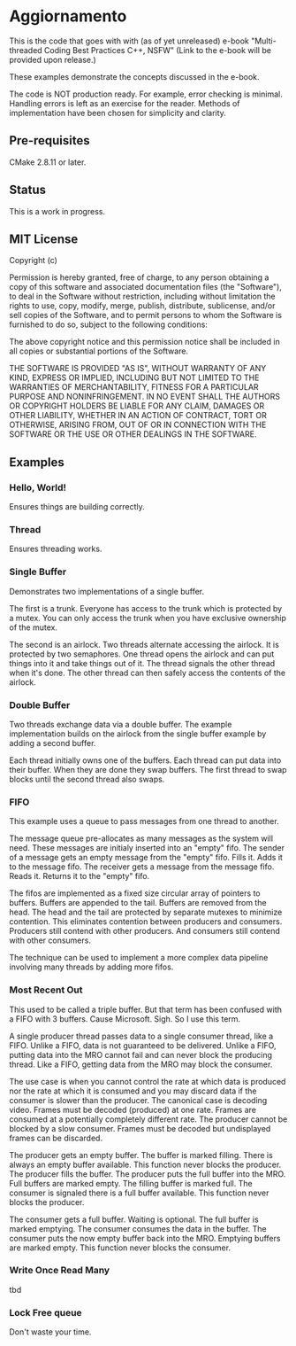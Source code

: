 # Aggiornamento

This is the code that goes with with (as of yet unreleased) e-book "Multi-threaded Coding Best Practices C++, NSFW"
(Link to the e-book will be provided upon release.)

These examples demonstrate the concepts discussed in the e-book.

The code is NOT production ready. For example, error checking is minimal. Handling errors is left as an exercise for the reader. Methods of implementation have been chosen for simplicity and clarity.

## Pre-requisites

CMake 2.8.11 or later.

## Status

This is a work in progress.

## MIT License

Copyright (c) <year> <copyright holders>

Permission is hereby granted, free of charge, to any person obtaining a copy of this software and associated documentation files (the "Software"), to deal in the Software without restriction, including without limitation the rights to use, copy, modify, merge, publish, distribute, sublicense, and/or sell copies of the Software, and to permit persons to whom the Software is furnished to do so, subject to the following conditions:

The above copyright notice and this permission notice shall be included in all copies or substantial portions of the Software.

THE SOFTWARE IS PROVIDED "AS IS", WITHOUT WARRANTY OF ANY KIND, EXPRESS OR IMPLIED, INCLUDING BUT NOT LIMITED TO THE WARRANTIES OF MERCHANTABILITY, FITNESS FOR A PARTICULAR PURPOSE AND NONINFRINGEMENT. IN NO EVENT SHALL THE AUTHORS OR COPYRIGHT HOLDERS BE LIABLE FOR ANY CLAIM, DAMAGES OR OTHER LIABILITY, WHETHER IN AN ACTION OF CONTRACT, TORT OR OTHERWISE, ARISING FROM, OUT OF OR IN CONNECTION WITH THE SOFTWARE OR THE USE OR OTHER DEALINGS IN THE SOFTWARE.

## Examples

### Hello, World!

Ensures things are building correctly.

### Thread

Ensures threading works.

### Single Buffer

Demonstrates two implementations of a single buffer.

The first is a trunk. Everyone has access to the trunk which is protected by a mutex. You can only access the trunk when you have exclusive ownership of the mutex.

The second is an airlock. Two threads alternate accessing the airlock. It is protected by two semaphores. One thread opens the airlock and can put things into it and take things out of it. The thread signals the other thread when it's done. The other thread can then safely access the contents of the airlock.

### Double Buffer

Two threads exchange data via a double buffer. The example implementation builds on the airlock from the single buffer example by adding a second buffer.

Each thread initially owns one of the buffers. Each thread can put data into their buffer. When they are done they swap buffers. The first thread to swap blocks until the second thread also swaps.

### FIFO

This example uses a queue to pass messages from one thread to another.

The message queue pre-allocates as many messages as the system will need. These messages are initialy inserted into an "empty" fifo. The sender of a message gets an empty message from the "empty" fifo. Fills it. Adds it to the message fifo. The receiver gets a message from the message fifo. Reads it. Returns it to the "empty" fifo.

The fifos are implemented as a fixed size circular array of pointers to buffers. Buffers are appended to the tail. Buffers are removed from the head. The head and the tail are protected by separate mutexes to minimize contention. This eliminates contention between producers and consumers. Producers still contend with other producers. And consumers still contend with other consumers.

The technique can be used to implement a more complex data pipeline involving many threads by adding more fifos.

### Most Recent Out

This used to be called a triple buffer. But that term has been confused with a FIFO with 3 buffers. Cause Microsoft. Sigh. So I use this term.

A single producer thread passes data to a single consumer thread, like a FIFO.
Unlike a FIFO, data is not guaranteed to be delivered.
Unlike a FIFO, putting data into the MRO cannot fail and can never block the producing thread.
Like a FIFO, getting data from the MRO may block the consumer.

The use case is when you cannot control the rate at which data is produced nor the rate at which it is consumed and you may discard data if the consumer is slower than the producer. The canonical case is decoding video. Frames must be decoded (produced) at one rate. Frames are consumed at a potentially completely different rate. The producer cannot be blocked by a slow consumer. Frames must be decoded but undisplayed frames can be discarded.

The producer gets an empty buffer. The buffer is marked filling. There is always an empty buffer available. This function never blocks the producer. The producer fills the buffer. The producer puts the full buffer into the MRO. Full buffers are marked empty. The filling buffer is marked full. The consumer is signaled there is a full buffer available. This function never blocks the producer.

The consumer gets a full buffer. Waiting is optional. The full buffer is marked emptying. The consumer consumes the data in the buffer. The consumer puts the now empty buffer back into the MRO. Emptying buffers are marked empty. This function never blocks the consumer.

### Write Once Read Many

tbd

### Lock Free queue

Don't waste your time.
